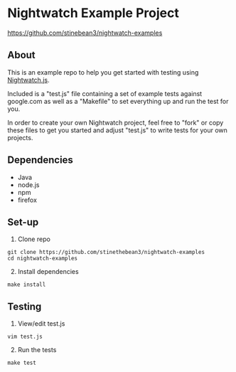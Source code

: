 # Nightwatch Example Project #

<https://github.com/stinebean3/nightwatch-examples>

## About ##

This is an example repo to help you get started with testing using [Nightwatch.js].

Included is a "test.js" file containing a set of example tests against 
google.com as well as a "Makefile" to set everything up and run the test for you.

In order to create your own Nightwatch project, feel free to "fork" or copy 
these files to get you started and adjust "test.js" to write tests for your
own projects. 

## Dependencies ##
* Java
* node.js
* npm
* firefox

## Set-up ##

1. Clone repo 
```
git clone https://github.com/stinethebean3/nightwatch-examples
cd nightwatch-examples
```

2. Install dependencies
```
make install
```

## Testing ##

1. View/edit test.js
```
vim test.js
```

2. Run the tests
```
make test
```

[Nightwatch.js]: http://nightwatchjs.org


